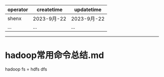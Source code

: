 | operator | createtime | updatetime |
| ---- | ---- | ---- |
| shenx | 2023-9月-22 | 2023-9月-22  |
| ... | ... | ... |
---
# hadoop常用命令总结.md

hadoop  fs = hdfs dfs

